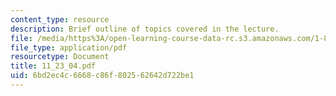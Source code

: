 ```yaml
---
content_type: resource
description: Brief outline of topics covered in the lecture.
file: /media/https%3A/open-learning-course-data-rc.s3.amazonaws.com/1-89-environmental-microbiology-fall-2004/6bd2ec4c6668c86f802562642d722be1_11_23_04.pdf
file_type: application/pdf
resourcetype: Document
title: 11_23_04.pdf
uid: 6bd2ec4c-6668-c86f-8025-62642d722be1
---
```

